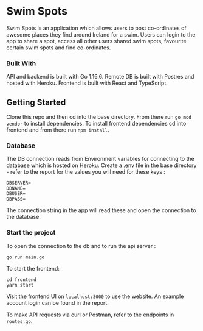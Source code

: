 # Swim Spots

Swim Spots is an application which allows users to post co-ordinates of awesome places they find around Ireland for a swim. Users can login to the app to share a spot, access all other users shared swim spots, favourite certain swim spots and find co-ordinates.

### Built With

API and backend is built with Go 1.16.6.
Remote DB is built with Postres and hosted with Heroku.
Frontend is built with React and TypeScript.

## Getting Started

Clone this repo and then cd into the base directory. From there run `go mod vendor` to install dependencies.
To install frontend dependencies cd into frontend and from there run `npm install`.

### Database

The DB connection reads from Environment variables for connecting to the database which is hosted on Heroku.
Create a .env file in the base directory - refer to the report for the values you will need for these keys :

```
DBSERVER=
DBNAME=
DBUSER=
DBPASS=
```

The connection string in the app will read these and open the connection to the database.

### Start the project

To open the connection to the db and to run the api server :

```
go run main.go
```

To start the frontend:

```
cd frontend
yarn start
```

Visit the frontend UI on `localhost:3000` to use the website.
An example account login can be found in the report.

To make API requests via curl or Postman, refer to the endpoints in `routes.go`.

